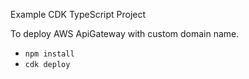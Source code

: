 Example CDK TypeScript Project

To deploy AWS ApiGateway with custom domain name.

* `npm install`
* `cdk deploy`
